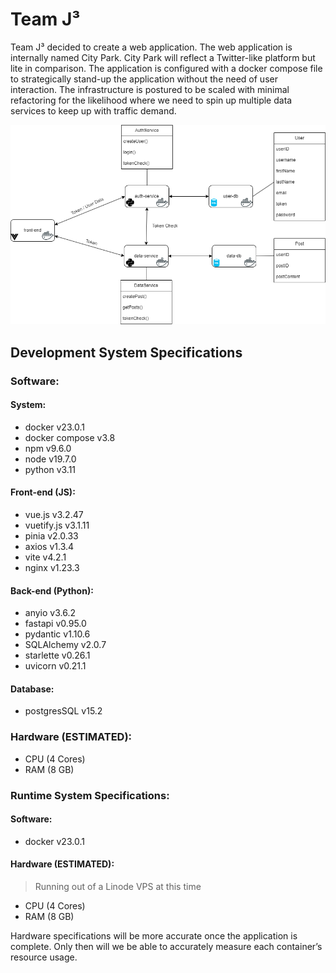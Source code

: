 # Team J³

Team J³ decided to create a web application. The web application is internally named City Park. City Park will reflect a Twitter-like platform but lite in comparison. The application is configured with a docker compose file to strategically stand-up the application without the need of user interaction. The infrastructure is postured to be scaled with minimal refactoring for the likelihood where we need to spin up multiple data services to keep up with traffic demand.

![main](doc/infrastructure.png)

## Development System Specifications

### Software:

#### System:
- docker v23.0.1
- docker compose v3.8
- npm v9.6.0
- node v19.7.0
- python v3.11


#### Front-end (JS):
- vue.js v3.2.47
- vuetify.js v3.1.11
- pinia v2.0.33
- axios v1.3.4
- vite v4.2.1
- nginx v1.23.3
    
#### Back-end (Python):
- anyio v3.6.2
- fastapi v0.95.0
- pydantic v1.10.6
- SQLAlchemy v2.0.7
- starlette v0.26.1
- uvicorn v0.21.1


 #### Database:
- postgresSQL v15.2


### Hardware (ESTIMATED):
-	CPU (4 Cores)
-	RAM (8 GB)


### Runtime System Specifications:
#### Software:
- docker v23.0.1

#### Hardware (ESTIMATED):
> Running out of a Linode VPS at this time
- CPU (4 Cores)
- RAM (8 GB)

Hardware specifications will be more accurate once the application is complete. Only then will we be able to accurately measure each container’s resource usage.

 

